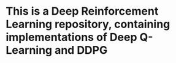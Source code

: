 # This is a Deep Reinforcement Learning repository, containing implementations of Deep Q-Learning and DDPG
